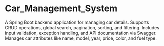 # Car_Management_System
A Spring Boot backend application for managing car details. Supports CRUD operations, global search, pagination, sorting, and filtering. Includes input validation, exception handling, and API documentation via Swagger. Manages car attributes like name, model, year, price, color, and fuel type.
